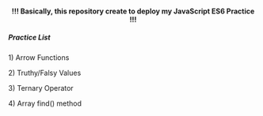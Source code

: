 <h4 align="center"> !!! Basically, this repository create to deploy my JavaScript ES6 Practice !!! </h4>

<h5>Practice List</h5>

<p> 1) Arrow Functions </p>
<p> 2) Truthy/Falsy Values </p>
<p> 3) Ternary Operator </p>
<p> 4) Array find() method </p>
